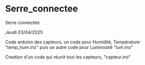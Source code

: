 # Serre_connectee
Serre connectée

Jeudi 03/04/2025

Code arduino des capteurs, un code pour Humidité, Température "temp_hum.ino" puis un autre code pour Luminosité "lum.ino"

Creation d'un code qui réunit tout les capteurs, "capteur.ino"
